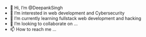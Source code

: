 - 👋 Hi, I’m @DeepankSingh
- 👀 I’m interested in web development and Cybersecurity
- 🌱 I’m currently learning fullstack web development and hacking
- 💞️ I’m looking to collaborate on ...
- 📫 How to reach me ...

<!---
DeepankSingh/DeepankSingh is a ✨ special ✨ repository because its `README.md` (this file) appears on your GitHub profile.
You can click the Preview link to take a look at your changes.
--->
